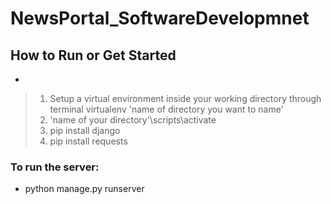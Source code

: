 # NewsPortal_SoftwareDevelopmnet

## How to Run or Get Started 
-
> 1. Setup a virtual environment inside your working directory through terminal
>virtualenv 'name of directory you want to name'
> 2. 'name of your directory'\scripts\activate
> 3. pip install django
> 4. pip install requests

### To run the server:
- python manage.py runserver
